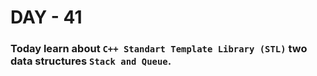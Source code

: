# DAY - 41

### Today learn about `C++ Standart Template Library (STL)` two data structures `Stack and Queue`.

